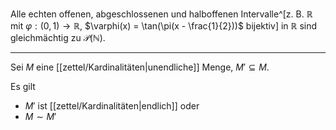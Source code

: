 Alle echten offenen, abgeschlossenen und halboffenen Intervalle^[z. B. $\mathbb{R}$ mit $\varphi: (0, 1) \to \mathbb{R}$, $\varphi(x) = \tan(\pi(x - \frac{1}{2}))$ bijektiv] in $\mathbb{R}$ sind gleichmächtig zu $\mathcal{P}(\mathbb{N})$.

---

Sei $M$ eine [[zettel/Kardinalitäten|unendliche]] Menge, $M' \subseteq M$.

Es gilt
- $M'$ ist [[zettel/Kardinalitäten|endlich]] oder
- $M \sim M'$